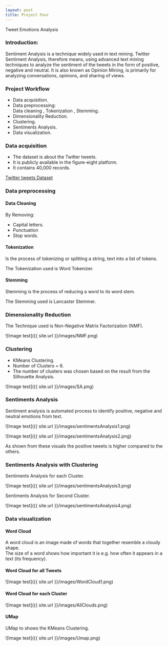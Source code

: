 ```yaml
---
layout: post
title: Project Four
---
```

Tweet Emotions Analysis

### Introduction:

Sentiment Analysis is a technique widely used in text mining. Twitter Sentiment Analysis, therefore means, using advanced text mining techniques to analyze the sentiment of the tweets in the form of positive, negative and neutral. It is also known as Opinion Mining, is primarily for analyzing conversations, opinions, and sharing of views. <br>


### Project Workflow

* Data acquisition.
* Data preprocessing:  <br>
  Data cleaning , Tokenization , Stemming.
* Dimensionality Reduction.
* Clustering.
* Sentiments Analysis.
* Data visualization.

### Data acquisition

* The dataset is about the Twitter tweets.
* It is publicly available in the figure-eight platform.
* It contains 40,000 records. <br>

[Twitter tweets Dataset](https://www.figure-eight.com/data-for-everyone/)

### Data preprocessing

#### Data Cleaning

By Removing:  <br>

* Capital letters.
* Punctuation
* Stop words.

#### Tokenization

Is the process of tokenizing or splitting a string, text into a list of tokens. <br>

The Tokenization used is Word Tokenizer.


#### Stemming

Stemming is the process of reducing a word to its word stem.  <br>

The Stemming used is Lancaster Stemmer.


### Dimensionality Reduction

The Technique used is Non-Negative Matrix Factorization (NMF).<br>

![Image test]({{ site.url }}/images/NMF.png) <br>


### Clustering

* KMeans Clustering.
* Number of Clusters = 6.
* The number of clusters was chosen based on the result from the Silhouette Analysis. <br>

![Image test]({{ site.url }}/images/SA.png) <br>

### Sentiments Analysis

Sentiment analysis is automated process to identify positive, negative and neutral emotions from text.<br>

![Image test]({{ site.url }}/images/sentimentsAnalysis1.png) <br>

![Image test]({{ site.url }}/images/sentimentsAnalysis2.png) <br>


As shown from these visuals the positive tweets is higher compared to the others.

### Sentiments Analysis with Clustering

Sentiments Analysis for each Cluster.<br>

![Image test]({{ site.url }}/images/sentimentsAnalysis3.png) <br>

Sentiments Analysis for Second Cluster.<br>

![Image test]({{ site.url }}/images/sentimentsAnalysis4.png) <br>



### Data visualization

#### Word Cloud

A word cloud is an image made of words that together resemble a cloudy shape.<br>
The size of a word shows how important it is e.g. how often it appears in a text (its frequency).<br>

#### Word Cloud for all Tweets <br>

![Image test]({{ site.url }}/images/WordCloud1.png) <br>

#### Word Cloud for each Cluster <br>

![Image test]({{ site.url }}/images/AllClouds.png) <br>

#### UMap

UMap to shows the KMeans Clustering.<br>

![Image test]({{ site.url }}/images/Umap.png) <br>































